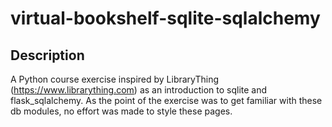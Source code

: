 # virtual-bookshelf-sqlite-sqlalchemy

## Description
A Python course exercise inspired by LibraryThing (https://www.librarything.com) as an introduction to
sqlite and flask_sqlalchemy. As the point of the exercise was to get familiar with 
these db modules, no effort was made to style these pages.